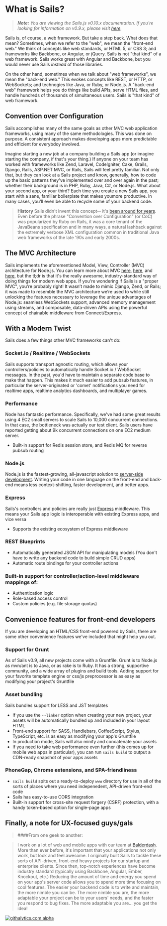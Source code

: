 # What is Sails?
> _**Note:** You are viewing the Sails.js v0.10.x documentation.  If you're looking for information on v0.9.x, please visit [here](http://09x.sailsjs.org)._


Sails is, of course, a web framework.  But take a step back.  What does that mean?  Sometimes, when we refer to the "web", we mean the "front-end web."  We think of concepts like web standards, or HTML 5, or CSS 3; and frameworks like Backbone, or Angular, or jQuery.  Sails is not "that kind" of a web framework.  Sails works great with Angular and Backbone, but you would never use Sails _instead_ of those libraries.

On the other hand, sometimes when we talk about "web frameworks", we mean the "back-end web."  This evokes concepts like REST, or HTTP, or WebSockets; and technogies like Java, or Ruby, or Node.js.  A "back-end web" framework helps you do things like build APIs, serve HTML files, and handle hundreds of thousands of simultaneous users.  Sails is "that kind" of web framework.



## Convention over Configuration

Sails accomplishes many of the same goals as other MVC web application frameworks, using many of the same methodologies.  This was done on purpose.  A consistent approach makes developing apps more predictable and efficient for everybdoy involved.  

Imagine starting a new job at a company building a Sails app (or imagine starting the company, if that's your thing.)  If anyone on your team has worked with frameworks like Zend, Laravel, CodeIgniter, Cake, Grails, Django, Rails, ASP.NET MVC, or Rails, Sails will feel pretty familiar.  Not only that, but they can look at a Sails project and know, generally, how to code up the basic patterns they've implemented over and over again in the past; whether their background is in PHP, Ruby, Java, C#, or Node.js.  What about your second app, or your third?  Each time you create a new Sails app, you start with a sane, familiar boilerplate that makes youmore productive.  In many cases, you'll even be able to recycle some of your backend code.

> **History**
> Sails didn't invent this concept-- it's [been around for years](https://en.wikipedia.org/wiki/Convention_over_configuration).  Even before the phrase "Convention over Configuration" (or CoC) was popularized by Ruby on Rails, it was a core tenant of the JavaBeans specification and in many ways, a natural lashback against the extremely verbose XML configuration common in traditional Java web frameworks of the late '90s and early 2000s.



## The MVC Architecture
Sails implements the aforementioned Model, View, Controller (MVC) architecture for Node.js. You can learn more about MVC <a href="https://docs.djangoproject.com/en/dev/faq/general/#django-appears-to-be-a-mvc-framework-but-you-call-the-controller-the-view-and-the-view-the-template-how-come-you-don-t-use-the-standard-names">here</a>, <a href="http://symfony.com/legacy/doc/askeet/1_0/en/3">here</a>, and <a href="http://guides.rubyonrails.org/getting_started.html#the-mvc-architecture">here</a>, but the tl;dr is that it's the really awesome, industry-standard way of doing things for modern web apps.
If you're wondering if Sails is a "proper MVC", you're probably right! It wasn’t made to mimic Django, Zend, or Rails; it was made to resemble the MVC architecture we’re used to while still unlocking the features necessary to leverage the unique advantages of Node.js: seamless WebSockets support, advanced memory management using streams, and composable, data-driven APIs using the powerful concept of chainable middleware from Connect/Express.


## With a Modern Twist
Sails does a few things other MVC frameworks can't do:


### Socket.io / Realtime / WebSockets
Sails supports transport agnostic routing, which allows your controllers/policies to automatically handle Socket.io / WebSocket messages.  In the past, you'd have to maintain a separate code base to make that happen. This makes it much easier to add pubsub features, in particular the server-originated or 'comet' notifications you need for realtime apps, realtime analytics dashboards, and multiplayer games.

### Performance
Node has fantastic performance. Specifically, we've had some great results using 4 EC2 small servers to scale Sails to 10,000 concurrent connections.  In that case, the bottleneck was actually our test client.  Sails users have reported getting about 9k concurrent connections on one EC2 medium server.

+ Built-in support for Redis session store, and Redis MQ for reverse pubsub routing

### Node.js
Node.js is the fastest-growing, all-javascript solution to <a href="https://www.youtube.com/watch?v=jo_B4LTHi3I">server-side development</a>. Writing your code in one language on the front-end and back-end means less context-shifting, faster development, and better apps.

### Express
Sails's controllers and policies are really just [Express](http://expressjs.com/) middleware. This means your Sails app logic is interoperable with existing Express apps, and vice versa

+ Supports the existing ecosystem of Express middleware

### REST Blueprints
  + Automatically generated JSON API for manipulating models (You don't have to write any backend code to build simple CRUD apps)
  + Automatic route bindings for your controller actions

### Built-in support for controller/action-level middleware mappings of:
  + Authentication logic
  + Role-based access control
  + Custom policies (e.g. file storage quotas)


## Convenience features for front-end developers
If you are developing an HTML/CSS front-end powered by Sails, there are some other convenience features we've included that might help you out.

### Support for Grunt
As of Sails v0.9, all new projects come with a Gruntfile. Grunt is to Node.js as mvn/ant is to Java, or as rake is to Ruby. It has a strong, supportive community, and a wide array of plugins and build tools. Adding support for your favorite template engine or css/js preprocessor is as easy as modifying your project's Gruntfile

### Asset bundling
Sails bundles support for LESS and JST templates

  + If you use the `--linker` option when creating your new project, your assets will be automatically bundled up and included in your layout HTML
  + Front-end support for SASS, Handlebars, CoffeeScript, Stylus, TypeScript, etc. is as easy as modifying your app's Gruntfile
  + In production mode, Sails will also minify and concatenate your assets
  + If you need to take web performance even further (this comes up for mobile web apps in particular), you can run `sails build` to output a CDN-ready snapshot of your apps assets    

### PhoneGap, Chrome extensions, and SPA-friendliness
  + `sails build` spits out a ready-to-deploy `www` directory for use in all of the sorts of places where you need indepenedent, API-driven front-end code
  + Sails has easy-to-use CORS integration
  + Built-in support for cross-site request forgery (CSRF) protection, with a handy token-based option for single-page apps



## Finally, a note for UX-focused guys/gals
> ####From one geek to another:

> I work on a lot of web and mobile apps with our team at <a href="http://balderdash.co">Balderdash</a>.  More than ever before, it's important that your applications not only work, but look and feel awesome.
I originally built Sails to tackle these sorts of API-driven, front-end heavy projects for our startup and enterprise clients.  Since then, top-notch experiences have become industry standard (typically using Backbone, Angular, Ember, Knockout, etc.)
Reducing the amount of time and energy you spend on your app's server code allows you to spend more time focusing on cool features.  The easier your backend code is to write and maintain, the more nimble you can be.  The more nimble you are, the more adaptable your project can be to your users' needs, and the faster you respond to bug fixes.  The more adaptable you are... you get the idea!

[![githalytics.com alpha](https://cruel-carlota.pagodabox.com/8acf2fc2ca0aca8a3018e355ad776ed7 "githalytics.com")](http://githalytics.com/balderdashy/sails/wiki/what_is_sails)

